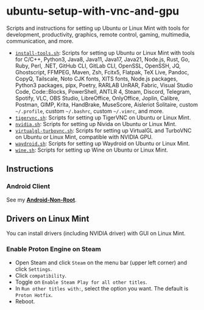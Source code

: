 # ubuntu-setup-with-vnc-and-gpu

Scripts and instructions for setting up Ubuntu or Linux Mint with tools for development, productivity, graphics, remote control, gaming, multimedia, communication, and more.

* [`install-tools.sh`](install-tools.sh): Scripts for setting up Ubuntu or Linux Mint with tools for C/C++, Python3, Java8, Java11, Java17, Java21, Node.js, Rust, Go, Ruby, Perl, .NET, GitHub CLI, GitLab CLI, OpenSSL, OpenSSH, JQ, Ghostscript, FFMPEG, Maven, Zsh, Fcitx5, Flatpak, TeX Live, Pandoc, CopyQ, Tailscale, Noto CJK fonts, XITS fonts, Node.js packages, Python3 packages, pipx, Poetry, RARLAB UnRAR, Fabric, Visual Studio Code, Code::Blocks, PowerShell, ANTLR 4, Steam, Discord, Telegram, Spotify, VLC, OBS Studio, LibreOffice, OnlyOffice, Joplin, Calibre, Postman, GIMP, Krita, HandBrake, MuseScore, Aisleriot Solitaire, custom `~/.profile`, custom `~/.bashrc`, custom `~/.vimrc`, and more.
* [`tigervnc.sh`](tigervnc.sh): Scripts for setting up TigerVNC on Ubuntu or Linux Mint.
* [`nvidia.sh`](nvidia.sh): Scripts for setting up Nivida on Ubuntu or Linux Mint.
* [`virtualgl-turbovnc.sh`](virtualgl-turbovnc.sh): Scripts for setting up VirtualGL and TurboVNC on Ubuntu or Linux Mint, compatible with NVIDIA GPU.
* [`waydroid.sh`](waydroid.sh): Scripts for setting up Waydroid on Ubuntu or Linux Mint.
* [`wine.sh`](wine.sh): Scripts for setting up Wine on Ubuntu or Linux Mint.

## Instructions

### Android Client

See my [**Android-Non-Root**](https://github.com/Willie169/Android-Non-Root).

## Drivers on Linux Mint

You can install drivers (including NVIDIA driver) with GUI on Linux Mint.

### Enable Proton Engine on Steam

* Open Steam and click `Steam` on the menu bar (upper left corner) and click `Settings`.
* Click `compatibility`.
* Toggle on `Enable Steam Play for all other titles`.
* In `Run other titles with:`, select the option you want. The default is `Proton Hotfix`.
* Reboot.
